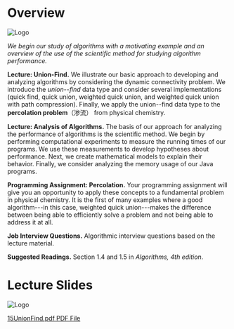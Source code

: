 Overview
========

![Logo](https://d3c33hcgiwev3.cloudfront.net/imageAssetProxy.v1/0V_KFjOGEeiISxJZ7npQ3g_6ca8d0f0ee33118895b012fc41259b4b_overview.png?expiry=1698105600000&hmac=Sf_iuRF8fLNPZ27nZtH_jd8fc5v5DgzHT33W3UvG2iM)

*We begin our study of algorithms with a motivating example and an overview of the use of the scientific method for studying algorithm performance.*

**Lecture: Union-Find.** We illustrate our basic approach to developing and analyzing algorithms by considering the dynamic connectivity problem. We introduce the *union*--*find* data type and consider several implementations (quick find, quick union, weighted quick union, and weighted quick union with path compression). Finally, we apply the union--find data type to the **percolation problem**（渗流） from physical chemistry.

**Lecture: Analysis of Algorithms.** The basis of our approach for analyzing the performance of algorithms is the scientific method. We begin by performing computational experiments to measure the running times of our programs. We use these measurements to develop hypotheses about performance. Next, we create mathematical models to explain their behavior. Finally, we consider analyzing the memory usage of our Java programs.

**Programming Assignment: Percolation.** Your programming assignment will give you an opportunity to apply these concepts to a fundamental problem in physical chemistry. It is the first of many examples where a good algorithm---in this case, weighted quick union---makes the difference between being able to efficiently solve a problem and not being able to address it at all.

**Job Interview Questions.** Algorithmic interview questions based on the lecture material.

**Suggested Readings.** Section 1.4 and 1.5 in *Algorithms, 4th edition*.

Lecture Slides
==============

![Logo](https://d3c33hcgiwev3.cloudfront.net/imageAssetProxy.v1/F0frPjOLEeiTdA5yoE99Fg_bacdd0fd13100048c62e562523875442_lectureslides.png?expiry=1698105600000&hmac=aAxZ4CRYd4CT5vZkUFQrqJWln75kTUyYJnvU0NOZ_rE)

[15UnionFind.pdf
PDF File](https://d3c33hcgiwev3.cloudfront.net/_b65e7611894ba175de27bd14793f894a_15UnionFind.pdf?Expires=1698105600&Signature=kBy~GRvjW1hIy8k2~us7Ovr-ifxFjc2iktlQmQZ74eLdN79QXH6AEhu~HRWcK-~TR8lJokbuEwMxn4jUUI9Xfqcxe6~zUKr7Tzjh~CVSq6wRK5FWJgNl4uk8JO~tDBqYn-C6BtBZ~EM5Fsh4GjG8xmPq~nqqbWWaml8FO4uQ9Pg_&Key-Pair-Id=APKAJLTNE6QMUY6HBC5A)

